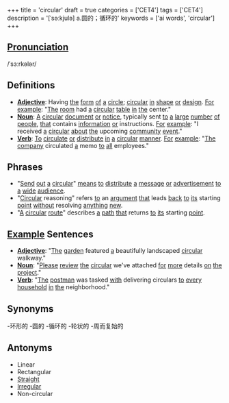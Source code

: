 +++
title = 'circular'
draft = true
categories = ['CET4']
tags = ['CET4']
description = '[ˈsəːkjulə] a.圆的；循环的'
keywords = ['ai words', 'circular']
+++

## [Pronunciation](/en/post/pronunciation/)
/ˈsɜːrkələr/

## Definitions
- **[Adjective](/en/post/adjective/)**: Having [the](/en/post/the/) [form](/en/post/form/) [of](/en/post/of/) [a](/en/post/a/) [circle](/en/post/circle/); [circular](/en/post/circular/) [in](/en/post/in/) [shape](/en/post/shape/) [or](/en/post/or/) [design](/en/post/design/). [For](/en/post/for/) [example](/en/post/example/): "[The](/en/post/the/) [room](/en/post/room/) had [a](/en/post/a/) [circular](/en/post/circular/) [table](/en/post/table/) [in](/en/post/in/) [the](/en/post/the/) center."
- **[Noun](/en/post/noun/)**: [A](/en/post/a/) [circular](/en/post/circular/) [document](/en/post/document/) [or](/en/post/or/) [notice](/en/post/notice/), typically sent [to](/en/post/to/) [a](/en/post/a/) [large](/en/post/large/) [number](/en/post/number/) [of](/en/post/of/) [people](/en/post/people/), [that](/en/post/that/) contains [information](/en/post/information/) [or](/en/post/or/) instructions. [For](/en/post/for/) [example](/en/post/example/): "I received [a](/en/post/a/) [circular](/en/post/circular/) [about](/en/post/about/) [the](/en/post/the/) upcoming [community](/en/post/community/) [event](/en/post/event/)."
- **[Verb](/en/post/verb/)**: [To](/en/post/to/) [circulate](/en/post/circulate/) [or](/en/post/or/) [distribute](/en/post/distribute/) [in](/en/post/in/) [a](/en/post/a/) [circular](/en/post/circular/) [manner](/en/post/manner/). [For](/en/post/for/) [example](/en/post/example/): "[The](/en/post/the/) [company](/en/post/company/) circulated [a](/en/post/a/) memo [to](/en/post/to/) [all](/en/post/all/) employees."

## Phrases
- "[Send](/en/post/send/) [out](/en/post/out/) [a](/en/post/a/) [circular](/en/post/circular/)" [means](/en/post/means/) [to](/en/post/to/) [distribute](/en/post/distribute/) [a](/en/post/a/) [message](/en/post/message/) [or](/en/post/or/) [advertisement](/en/post/advertisement/) [to](/en/post/to/) [a](/en/post/a/) [wide](/en/post/wide/) [audience](/en/post/audience/).
- "[Circular](/en/post/circular/) reasoning" refers [to](/en/post/to/) an [argument](/en/post/argument/) [that](/en/post/that/) leads [back](/en/post/back/) [to](/en/post/to/) [its](/en/post/its/) starting [point](/en/post/point/) [without](/en/post/without/) resolving [anything](/en/post/anything/) [new](/en/post/new/).
- "[A](/en/post/a/) [circular](/en/post/circular/) [route](/en/post/route/)" describes [a](/en/post/a/) [path](/en/post/path/) [that](/en/post/that/) returns [to](/en/post/to/) [its](/en/post/its/) starting [point](/en/post/point/).

## [Example](/en/post/example/) Sentences
- **[Adjective](/en/post/adjective/)**: "[The](/en/post/the/) [garden](/en/post/garden/) featured [a](/en/post/a/) beautifully landscaped [circular](/en/post/circular/) walkway."
- **[Noun](/en/post/noun/)**: "[Please](/en/post/please/) [review](/en/post/review/) [the](/en/post/the/) [circular](/en/post/circular/) we've attached [for](/en/post/for/) [more](/en/post/more/) details [on](/en/post/on/) [the](/en/post/the/) [project](/en/post/project/)."
- **[Verb](/en/post/verb/)**: "[The](/en/post/the/) [postman](/en/post/postman/) was tasked [with](/en/post/with/) delivering circulars [to](/en/post/to/) [every](/en/post/every/) [household](/en/post/household/) [in](/en/post/in/) [the](/en/post/the/) neighborhood."

## Synonyms
-环形的
-圆的
-循环的
-轮状的
-周而复始的

## Antonyms
- Linear
- Rectangular
- [Straight](/en/post/straight/)
- [Irregular](/en/post/irregular/)
- Non-circular

